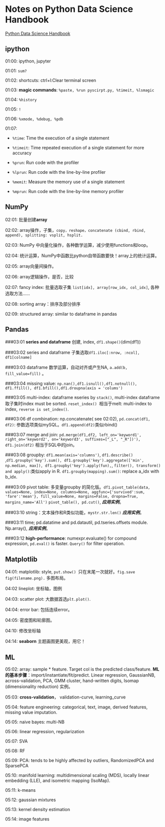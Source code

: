 # Notes on Python Data Science Handbook

[Python Data Science Handbook](https://github.com/yaxing0zhao/PythonDataScienceHandbook/tree/master/notebooks)

## ipython

01:00: ipython, jupyter

01:01: `sum?`

01:02: shortcuts: ctrl+l:Clear terminal screen

01:03: **magic commands**: `%paste, %run pyscirpt.py, %timeit, %lsmagic `

01:04: `%history`

01:05: `!`

01:06: `%xmode, %debug, %pdb`

01:07:

- `%time`: Time the execution of a single statement

- `%timeit`: Time repeated execution of a single statement for more accuracy

- `%prun`: Run code with the profiler

- `%lprun`: Run code with the line-by-line profiler

- `%memit`: Measure the memory use of a single statement

- `%mprun`: Run code with the line-by-line memory profiler

  

## NumPy

02:01: 批量创建**array**

02:02: array操作，子集，`copy，reshape，concatenate (cbind, rbind, append), splitting: vsplit, hsplit.`

02:03: NumPy 中向量化操作，各种数学运算，减少使用functions和loop。

02:04: 统计运算，NumPy中函数比python自带函数要快！array上的统计运算。

02:05: array向量间操作。

02:06: array逻辑操作，是否，比较

02:07: fancy index: 批量选取子集 `list[idx], array[row_idx, col_idx]`, 各种选取方法……

02:08: sorting array：排序及部分排序

02:09: structured array: similar to dataframe in pandas



## Pandas

###03:01 
**series and dataframe** 创建, index, `df1.shape()`(dim(df1))

###03:02
series and dataframe 子集选取`df1.iloc[:nrow, :ncol], df1[colname]`

###03:03
dataframe 数学运算，自动对齐或产生NA, `a.add(b, fill_value=fill)` 。

###03:04
missing value: `np.nan(),df1.isnull(),df1.notnull(), df1.ffill(), df1.bfill(),df1.droupna(axis = 'colums')`

###03:05
multi-index: dataframe 🔛series by `stack()`, multi-index dataframe 取子集时index must be sorted. `reset_index() `相当于melt: multi-index to index, `reverse is set_index()`.

###03:06
df combination: np.concatenate( see 02:02), `pd.concat(df1, df2)`: 参数选项类似mySQL。`df1.append(df2)`类似rbind()

###03:07
merge and join: `pd.merge(df1,df2, left_on='keyword1', right_on='keyword2', on='keyword3', suffixes=["_L", "_R"])'), df1.join(df2)` 相当于SQL中的join。

###03:08
groupby: `df1.mean(axis='columns')`, `df1.describe() `,`df1.groupby('key').sum(), df1.groupby('key').aggregate(['min', np.median, max]), df1.groupby('key').apply(fun),`,  `filter(), transform() and apply()`:类似apply in R. `df1.groupby(mapping).sum()`: replace a_idx with b_idx.

###03:09
pivot table: 多变量groupby 的简化版。`df1.pivot_table(data, values=None, index=None, columns=None, aggfunc={'survived':sum, 'fare':'mean'}, fill_value=None, margins=False, dropna=True, margins_name='All')` `pivot_table(), pd.cut()`, ***应用实例***。

###03:10
string：文本操作和R类似功能，`mystr.str.len()` ***应用实例***。

###03:11
time; pd.datatime and pd.datautil, pd.tseries.offsets module. Np.array(), ***应用实例***。

###03:12
**high-performance**: numexpr.evaluate() for compound expression, `pd.eval()` is faster. `Query()` for filter operation.



## Matplotlib

04:01: matplotlib: style, `put.show() `只在末尾一次就好。`fig.save fig(filename.png).` 多图布局。

04:02 lineplot: 坐标轴，图例

04:03: scatter plot: 大数据首选`plt.plot()`.

04:04: error bar: 包括连续error。

04:05: 密度图和轮廓图。

04:10: 修改坐标轴

04:14: **seaborn** 主题画图更美观，用它！



## ML

05:02: array: sample * feature. Target col is the predicted class/feature. **ML的基本步骤**：import/instantiate/fit/predict. Linear regression, GaussianNB, across-validation, PCA, GMM cluster, hand-written digits, Isomap (dimensionality reduction) 实例。

05:03: **cross-validation**， validation-curve, learning_curve

05:04: feature engineering: categorical, text, image, derived features, missing value imputation.

05:05: naive bayes: multi-NB

05:06: linear regression, regularization

05:07: SVA

05:08: RF

05:09: PCA: tends to be highly affected by outliers, RandomizedPCA and SparsePCA

05:10: manifold learning: multidimensional scaling (MDS), locally linear embedding (LLE), and isometric mapping (IsoMap).

05:11: k-means

05:12: gaussian mixtures

05:13: kernel density estimation

05:14: image features
